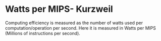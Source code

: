 # Watts per MIPS- Kurzweil

Computing efficiency is measured as the number of watts used per computation/operation per second. Here it is measured in Watts per MIPS (Millions of instructions per second). 